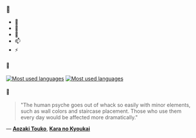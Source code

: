 ### 👋

- 🔭
- 🌱
- 💬
- 📫
- ⚡

#### 🧏

[![Most used languages](https://github-readme-stats-aynah.vercel.app/api/top-langs/?username=aynh&theme=solarized-dark&langs_count=6&layout=compact&hide_title=true)](https://github.com/anuraghazra/github-readme-stats#gh-dark-mode-only)
[![Most used languages](https://github-readme-stats-aynah.vercel.app/api/top-langs/?username=aynh&theme=solarized-light&langs_count=6&layout=compact&hide_title=true)](https://github.com/anuraghazra/github-readme-stats#gh-light-mode-only)

#### 💬

> "The human psyche goes out of whack so easily with minor elements, such as wall colors and staircase placement. Those who use them every day would be affected more dramatically."

&mdash; [**Aozaki Touko**](https://myanimelist.net/character.php?q=Aozaki%20Touko&cat=character), [**Kara no Kyoukai**](https://myanimelist.net/search/all?q=Kara%20no%20Kyoukai&cat=all)
